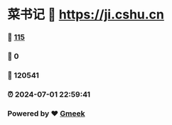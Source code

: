 # 菜书记 :link: https://ji.cshu.cn 
### :page_facing_up: [115](https://ji.cshu.cn/tag.html) 
### :speech_balloon: 0 
### :hibiscus: 120541 
### :alarm_clock: 2024-07-01 22:59:41 
### Powered by :heart: [Gmeek](https://github.com/Meekdai/Gmeek)
